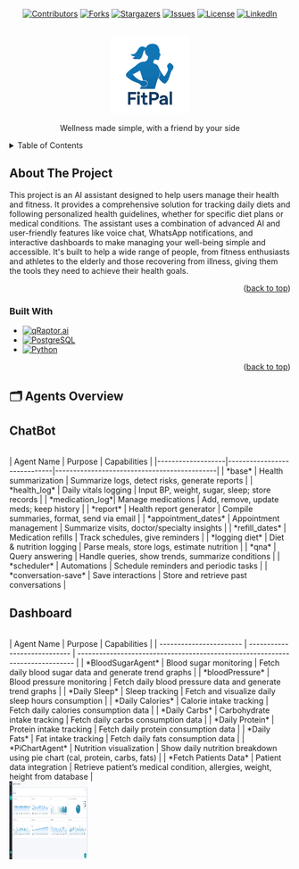 <div align="center">

[![Contributors](https://img.shields.io/github/contributors/MayankPadhi-0709/FitPal.svg?style=for-the-badge)](https://github.com/MayankPadhi-0709/FitPal/graphs/contributors)
[![Forks](https://img.shields.io/github/forks/MayankPadhi-0709/FitPal.svg?style=for-the-badge&logo=github)](https://github.com/MayankPadhi-0709/FitPal/network/members)
[![Stargazers](https://img.shields.io/github/stars/MayankPadhi-0709/FitPal.svg?style=for-the-badge&logo=github)](https://github.com/MayankPadhi-0709/FitPal/stargazers)
[![Issues](https://img.shields.io/github/issues/MayankPadhi-0709/FitPal.svg?style=for-the-badge)](https://github.com/MayankPadhi-0709/FitPal/issues)
[![License](https://img.shields.io/github/license/MayankPadhi-0709/FitPal.svg?style=for-the-badge)](https://github.com/MayankPadhi-0709/FitPal/blob/main/LICENSE)
[![LinkedIn](https://img.shields.io/badge/-LinkedIn-0A66C2?style=for-the-badge&logo=linkedin&logoColor=white)](your-profile-url)

</div>

<!-- PROJECT LOGO -->
<br />
<div align="center">
  <a href="https://github.com/MayankPadhi-0709/FitPal.git">
    <img src="Images/fitpalLogo.png" alt="Logo" width="140" height="140">
  </a>

  <p align="center">
    Wellness made simple, with a friend by your side
  </p>
</div>


<!-- TABLE OF CONTENTS -->
<details>
  <summary>Table of Contents</summary>
  <ol>
    <li>
      <a href="#about-the-project">About The Project</a>
      <ul>
        <li><a href="#built-with">Built With</a></li>
      </ul>
    </li>
    <li>
      <a href="#getting-started">Getting Started</a>
      <ul>
        <li><a href="#prerequisites">Prerequisites</a></li>
        <li><a href="#installation">Installation</a></li>
      </ul>
    </li>
    <li><a href="#usage">Usage</a></li>
    <li><a href="#roadmap">Roadmap</a></li>
    <li><a href="#contributing">Contributing</a></li>
    <li><a href="#license">License</a></li>
    <li><a href="#contact">Contact</a></li>
    <li><a href="#acknowledgments">Acknowledgments</a></li>
  </ol>
</details>

<!-- ABOUT THE PROJECT -->
## About The Project

This project is an AI assistant designed to help users manage their health and fitness. It provides a comprehensive solution for tracking daily diets and following personalized health guidelines, whether for specific diet plans or medical conditions. The assistant uses a combination of advanced AI and user-friendly features like voice chat, WhatsApp notifications, and interactive dashboards to make managing your well-being simple and accessible. It's built to help a wide range of people, from fitness enthusiasts and athletes to the elderly and those recovering from illness, giving them the tools they need to achieve their health goals.

<p align="right">(<a href="#readme-top">back to top</a>)</p>

<!-- Build With -->
### Built With

* [![qRaptor.ai][QRaptor.ai]][QRaptor-url]
* [![PostgreSQL][PostgreSQL.com]][PostgreSQL-url]
* [![Python][Python.org]][Python-url]

<p align="right">(<a href="#readme-top">back to top</a>)</p>

[QRaptor.ai]: https://img.shields.io/badge/qRaptor.ai-000000?style=for-the-badge&logo=appveyor&logoColor=white
[QRaptor-url]: https://qraptor.ai
[PostgreSQL.com]: https://img.shields.io/badge/PostgreSQL-316192?style=for-the-badge&logo=postgresql&logoColor=white
[PostgreSQL-url]: https://www.postgresql.org
[Python.org]: https://img.shields.io/badge/Python-FFD43B?style=for-the-badge&logo=python&logoColor=blue
[Python-url]: https://www.python.org

## 🗂 Agents Overview

## ChatBot
<br>
| Agent Name        | Purpose                     | Capabilities                                |
|-------------------|-----------------------------|---------------------------------------------|
| *base*          | Health summarization        | Summarize logs, detect risks, generate reports |
| *health_log*    | Daily vitals logging        | Input BP, weight, sugar, sleep; store records |
| *medication_log*| Manage medications          | Add, remove, update meds; keep history        |
| *report*        | Health report generator     | Compile summaries, format, send via email     |
| *appointment_dates* | Appointment management | Summarize visits, doctor/specialty insights   |
| *refill_dates*  | Medication refills          | Track schedules, give reminders               |
| *logging diet*  | Diet & nutrition logging    | Parse meals, store logs, estimate nutrition   |
| *qna*           | Query answering             | Handle queries, show trends, summarize conditions |
| *scheduler*     | Automations                 | Schedule reminders and periodic tasks         |
| *conversation-save* | Save interactions       | Store and retrieve past conversations         |
<br>
<!-- <img src="Images/"> -->

## Dashboard 
<br>
| Agent Name              | Purpose                      | Capabilities                                                                  |
| ----------------------- | ---------------------------- | ----------------------------------------------------------------------------- |
| *BloodSugarAgent*     | Blood sugar monitoring       | Fetch daily blood sugar data and generate trend graphs                        |
| *bloodPressure*       | Blood pressure monitoring    | Fetch daily blood pressure data and generate trend graphs                     |
| *Daily Sleep*         | Sleep tracking               | Fetch and visualize daily sleep hours consumption                             |
| *Daily Calories*      | Calorie intake tracking      | Fetch daily calories consumption data                                         |
| *Daily Carbs*         | Carbohydrate intake tracking | Fetch daily carbs consumption data                                            |
| *Daily Protein*       | Protein intake tracking      | Fetch daily protein consumption data                                          |
| *Daily Fats*          | Fat intake tracking          | Fetch daily fats consumption data                                             |
| *PiChartAgent*        | Nutrition visualization      | Show daily nutrition breakdown using pie chart (cal, protein, carbs, fats)    |
| *Fetch Patients Data* | Patient data integration     | Retrieve patient’s medical condition, allergies, weight, height from database |
<br>
<img src="Images/Dashboard-Image.png" alt="Logo" width="140" height="140">
